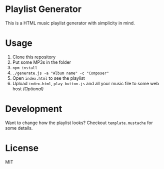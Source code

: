 Playlist Generator
====================

This is a HTML music playlist generator with simplicity in mind.

Usage
====================

1. Clone this repository
2. Put some MP3s in the folder
3. `npm install`
4. `./generate.js -a "Album name" -c "Composer"`
5. Open `index.html` to see the playlist
6. Upload `index.html`, `play-button.js` and all your music file to some web host _(Optional)_

Development
====================

Want to change how the playlist looks? Checkout `template.mustache` for some details.

License
====================

MIT